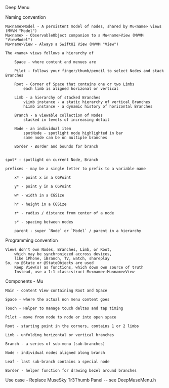 Deep Menu 


Naming convention

    Mu<name>Model - A persistent model of nodes, shared by Mu<name> views (MVVM "Model")
    Mu<name> - ObservableObject companion to a Mu<name>View (MVVM "ViewModel")
    Mu<name>View - Always a SwiftUI View (MVVM "View")

    The <name> views follows a hierarchy of

        Space - where content and menues are

        Pilot - follows your finger/thumb/pencil to select Nodes and stack Branches

        Root - Corner of Space that contains one or two Limbs
            each limb is aligned horizonal or vertical

        Limb - a hierarchy of stacked Branches
            vLimb instance - a static hierarchy of vertical Branches
            hLimb instance - a dynamic history of horizontal Branches

        Branch - a viewable collection of Nodes
            stacked in levels of increasing detail
            
        Node - an individual item
            spotNode - spotlight node highlighted in bar
            same node can be on multiple branches

        Border - Border and bounds for branch

    
    spot* - spotlight on current Node, Branch
    
    prefixes - may be a single letter to prefix to a variable name
    
        x* - point x in a CGPoint
    
        y* - point y in a CGPoint
    
        w* - width in a CGSize
    
        h* - height in a CGSize
    
        r* - radius / distance from center of a node
    
        s* - spacing between nodes
        
        parent - super `Node` or `Model` / parent in a hierarchy
         
Programming convention

    Views don't own Nodes, Branches, Limb, or Root,
        which may be synchroniozed accross devices,
        like iPhone, iBranch, TV, watch, shareplay
    So, no @State or @StateObjects are used
        Keep View(s) as functions, which down own source of truth
        Instead, use a 1:1 class:struct Mu<name>:Mu<name>View

Components - Mu<Name>

    Main - content View containing Root and Space

    Space - where the actual non menu content goes

    Touch - Helper to manage touch deltas and tap timing

    Pilot - move from node to node or into open space

    Root - starting point in the corners, contains 1 or 2 limbs

    Limb - unfolding horizontal or vertical branches

    Branch - a series of sub-menu (sub-branches)

    Node - individual nodes aligned along branch

    Leaf - last sub-branch contains a special node 

    Border - helper function for drawing bezel around branches 

Use case - Replace MuseSky Tr3Thumb Panel -- see DeepMuseMenu.h
